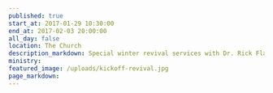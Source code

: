 ```yaml
---
published: true
start_at: 2017-01-29 10:30:00
end_at: 2017-02-03 20:00:00
all_day: false
location: The Church
description_markdown: Special winter revival services with Dr. Rick Flanders.
ministry:
featured_image: /uploads/kickoff-revival.jpg
page_markdown:
---
```

